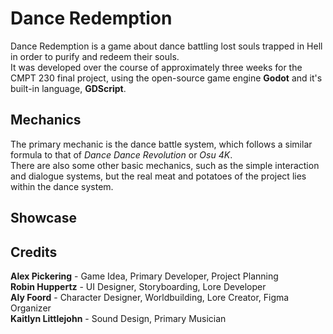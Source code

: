 # Dance Redemption

Dance Redemption is a game about dance battling lost souls trapped in Hell in order to purify and redeem their souls.\
It was developed over the course of approximately three weeks for the CMPT 230 final project, using the open-source game engine **Godot** and it's built-in language, **GDScript**.

## Mechanics

The primary mechanic is the dance battle system, which follows a similar formula to that of _Dance Dance Revolution_ or _Osu 4K_.\
There are also some other basic mechanics, such as the simple interaction and dialogue systems, but the real meat and potatoes of the project lies within the dance system.

## Showcase

## Credits
**Alex Pickering** - Game Idea, Primary Developer, Project Planning\
**Robin Huppertz** - UI Designer, Storyboarding, Lore Developer\
**Aly Foord** - Character Designer, Worldbuilding, Lore Creator, Figma Organizer\
**Kaitlyn Littlejohn** - Sound Design, Primary Musician
